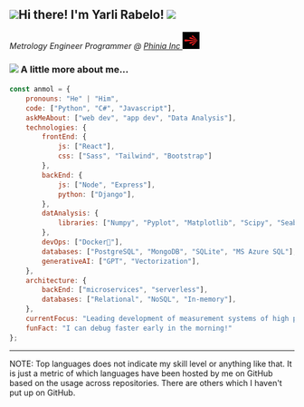 <h2><img src="https://emojis.slackmojis.com/emojis/images/1531849430/4246/blob-sunglasses.gif?1531849430" width="30"/>Hi there! I'm Yarli Rabelo! <img src="https://media.giphy.com/media/12oufCB0MyZ1Go/giphy.gif" width="50"></h2>
<!--<img align='right' src="https://media.giphy.com/media/M9gbBd9nbDrOTu1Mqx/giphy.gif" width="230">-->
<p><em>Metrology Engineer Programmer @ <a href="[https://fliki.ai/](https://www.phinia.com/)">Phinia Inc   
</a> <img src="https://github.com/Yrishe/anmol098/blob/master/assets/phiniainc_logo.jpg" width="30">
</em></p>

<!-- [![Twitter Follow](https://img.shields.io/twitter/follow/misteranmol?label=Follow)](https://twitter.com/intent/follow?screen_name=misteranmol)
[![Linkedin: anmol](https://img.shields.io/badge/-anmol-blue?style=flat-square&logo=Linkedin&logoColor=white&link=https://www.linkedin.com/in/anmol-p-singh/)](https://www.linkedin.com/in/anmol098/)
[![Linkedin: Yarli Rabelo](https://img.shields.io/badge/-anmol-blue?style=flat-square&logo=Linkedin&logoColor=white&link=https://www.linkedin.com/in/yarli-rabelo-17413a77/)]([https://www.linkedin.com/in/yarli-rabelo-17413a77/](https://www.linkedin.com/in/yarli-rabelo-17413a77/))
![GitHub followers](https://img.shields.io/github/followers/anmol098?label=Follow&style=social) -->
<!-- [![website](https://img.shields.io/badge/Website-46a2f1.svg?&style=flat-square&logo=Google-Chrome&logoColor=white&link=https://anmolsingh.me/)](https://anmolsingh.me/) 
![](https://visitor-badge.glitch.me/badge?page_id=anmol098.anmol098)-->
<!-- ![Waka Readme](https://github.com/anmol098/anmol098/workflows/Waka%20Readme/badge.svg) -->
<!-- <a href="https://trendshift.io/developers/2235" target="_blank"><img src="https://trendshift.io/api/badge/developers/2235" alt="anmol098 | Trendshift" style="width: 250px; height: 55px;" width="250" height="55"/></a> -->

<!-- ### 📫 Like to meet me?

Pick a slot if you'd like to meet me and chat about anything you are passionate about - but make sure to describe the agenda

<a href="https://calendly.com/anmol098/30min" target="_blank"><img width="498" alt="meet_link" src="https://user-images.githubusercontent.com/15426564/144297439-f530f383-e73e-41e0-9914-a9b7d3f432e5.png"></a> -->

<!-- 👇 Hit in your console or terminal to connect with me.

```bash
npx anmol
```
**👆 This command line tool can be found at [npx anmol](https://github.com/anmol098/npx_card)** -->

### <img src="https://media.giphy.com/media/VgCDAzcKvsR6OM0uWg/giphy.gif" width="50"> A little more about me...  

```javascript
const anmol = {
    pronouns: "He" | "Him",
    code: ["Python", "C#", "Javascript"],
    askMeAbout: ["web dev", "app dev", "Data Analysis"],
    technologies: {
        frontEnd: {
            js: ["React"],
            css: ["Sass", "Tailwind", "Bootstrap"]
        },
        backEnd: {
            js: ["Node", "Express"],
            python: ["Django"],
        },
        datAnalysis: {
            libraries: ["Numpy", "Pyplot", "Matplotlib", "Scipy", "Seaborn", "Pandas"],
        },
        devOps: ["Docker🐳"],
        databases: ["PostgreSQL", "MongoDB", "SQLite", "MS Azure SQL"],
        generativeAI: ["GPT", "Vectorization"],
    },
    architecture: {
        backEnd: ["microservices", "serverless"],
        databases: ["Relational", "NoSQL", "In-memory"],
    },
    currentFocus: "Leading development of measurement systems of high precision",
    funFact: "I can debug faster early in the morning!"
};
```

<!-- <img src="https://media.giphy.com/media/LnQjpWaON8nhr21vNW/giphy.gif" width="60"> <em><b>I love connecting with different people</b> so if you want to say <b>hi, I'll be happy to meet you more!</b> 😊</em> -->

---
<!--START_SECTION:waka-->
<!-- ![Code Time](http://img.shields.io/badge/Code%20Time-3%2C901%20hrs%2036%20mins-blue)

![Profile Views](http://img.shields.io/badge/Profile%20Views-919-blue)

![Lines of code](https://img.shields.io/badge/From%20Hello%20World%20I%27ve%20Written-6.8%20million%20lines%20of%20code-blue)

**🐱 My GitHub Data** 

> 📦 256.7 kB Used in GitHub's Storage 
 > 
> 🏆 19 Contributions in the Year 2025
 > 
> 🚫 Not Opted to Hire
 > 
> 📜 22 Public Repositories 
 > 
> 🔑 30 Private Repositories 
 > 
**I'm an Early 🐤** 

```text
🌞 Morning                766 commits         ████░░░░░░░░░░░░░░░░░░░░░   16.50 % 
🌆 Daytime                1866 commits        ██████████░░░░░░░░░░░░░░░   40.20 % 
🌃 Evening                1376 commits        ███████░░░░░░░░░░░░░░░░░░   29.64 % 
🌙 Night                  634 commits         ███░░░░░░░░░░░░░░░░░░░░░░   13.66 % 
```
📅 **I'm Most Productive on Sunday** 

```text
Monday                   583 commits         ███░░░░░░░░░░░░░░░░░░░░░░   12.56 % 
Tuesday                  637 commits         ███░░░░░░░░░░░░░░░░░░░░░░   13.72 % 
Wednesday                734 commits         ████░░░░░░░░░░░░░░░░░░░░░   15.81 % 
Thursday                 615 commits         ███░░░░░░░░░░░░░░░░░░░░░░   13.25 % 
Friday                   488 commits         ███░░░░░░░░░░░░░░░░░░░░░░   10.51 % 
Saturday                 606 commits         ███░░░░░░░░░░░░░░░░░░░░░░   13.05 % 
Sunday                   979 commits         █████░░░░░░░░░░░░░░░░░░░░   21.09 % 
```


📊 **This Week I Spent My Time On** 

```text
🕑︎ Time Zone: Asia/Dubai

💬 Programming Languages: 
TypeScript               30 hrs 18 mins      ███████████████████████░░   93.20 % 
SCSS                     1 hr 15 mins        █░░░░░░░░░░░░░░░░░░░░░░░░   03.87 % 
JavaScript               19 mins             ░░░░░░░░░░░░░░░░░░░░░░░░░   00.99 % 
Text                     13 mins             ░░░░░░░░░░░░░░░░░░░░░░░░░   00.71 % 
JSON                     10 mins             ░░░░░░░░░░░░░░░░░░░░░░░░░   00.51 % 

🔥 Editors: 
WebStorm                 32 hrs 18 mins      █████████████████████████   99.33 % 
VS Code                  13 mins             ░░░░░░░░░░░░░░░░░░░░░░░░░   00.67 % 

💻 Operating System: 
Mac                      32 hrs 31 mins      █████████████████████████   100.00 % 
```

**I Mostly Code in JavaScript** 

```text
JavaScript               33 repos            ███████████░░░░░░░░░░░░░░   42.31 % 
TypeScript               10 repos            ███░░░░░░░░░░░░░░░░░░░░░░   12.82 % 
CSS                      7 repos             ██░░░░░░░░░░░░░░░░░░░░░░░   08.97 % 
Python                   5 repos             ██░░░░░░░░░░░░░░░░░░░░░░░   06.41 % 
Dart                     5 repos             ██░░░░░░░░░░░░░░░░░░░░░░░   06.41 % 
```
-->



<!-- Last Updated on 23/03/2025 00:35:02 UTC -->
<!--END_SECTION:waka-->

<!-- **These Readme stats are generated using github action [awesome-readme-stats](https://github.com/anmol098/waka-readme-stats)** -->

NOTE: Top languages does not indicate my skill level or anything like that. It is just a metric of which languages have been hosted by me on GitHub based on the usage across repositories. There are others which I haven't put up on GitHub.
